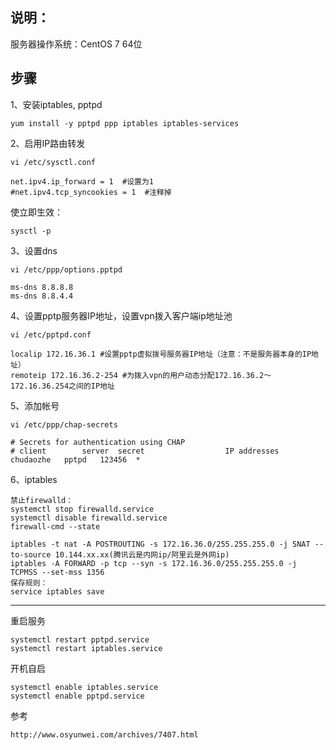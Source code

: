 ## 说明： ##

服务器操作系统：CentOS 7 64位

## 步骤 ##
1、安装iptables, pptpd

	yum install -y pptpd ppp iptables iptables-services

2、启用IP路由转发

	vi /etc/sysctl.conf
	
	net.ipv4.ip_forward = 1  #设置为1
	#net.ipv4.tcp_syncookies = 1  #注释掉

使立即生效：

	sysctl -p

3、设置dns

	vi /etc/ppp/options.pptpd

	ms-dns 8.8.8.8
	ms-dns 8.8.4.4


4、设置pptp服务器IP地址，设置vpn拨入客户端ip地址池

	vi /etc/pptpd.conf

	localip 172.16.36.1 #设置pptp虚拟拨号服务器IP地址（注意：不是服务器本身的IP地址）
	remoteip 172.16.36.2-254 #为拨入vpn的用户动态分配172.16.36.2～172.16.36.254之间的IP地址


5、添加帐号

	vi /etc/ppp/chap-secrets

	# Secrets for authentication using CHAP
	# client        server  secret                  IP addresses
	chudaozhe	pptpd	123456	*



6、iptables

	禁止firewalld：
	systemctl stop firewalld.service
	systemctl disable firewalld.service
	firewall-cmd --state

	iptables -t nat -A POSTROUTING -s 172.16.36.0/255.255.255.0 -j SNAT --to-source 10.144.xx.xx(腾讯云是内网ip/阿里云是外网ip)
	iptables -A FORWARD -p tcp --syn -s 172.16.36.0/255.255.255.0 -j TCPMSS --set-mss 1356
	保存规则：
	service iptables save
	

----------


重启服务

	systemctl restart pptpd.service
	systemctl restart iptables.service

开机自启

	systemctl enable iptables.service
	systemctl enable pptpd.service

参考

	http://www.osyunwei.com/archives/7407.html
